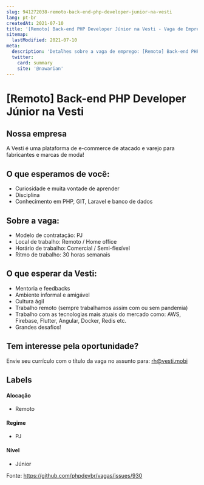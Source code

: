 ```yaml
---
slug: 941272038-remoto-back-end-php-developer-junior-na-vesti
lang: pt-br
createdAt: 2021-07-10
title: '[Remoto] Back-end PHP Developer Júnior na Vesti - Vaga de Emprego'
sitemap:
  lastModified: 2021-07-10
meta:
  description: 'Detalhes sobre a vaga de emprego: [Remoto] Back-end PHP Developer Júnior na Vesti'
  twitter:
    card: summary
    site: '@nawarian'
---
```


# [Remoto] Back-end PHP Developer Júnior na Vesti

## Nossa empresa
A Vesti é uma plataforma de e-commerce de atacado e varejo para fabricantes e marcas de moda!

## O que esperamos de você:
- Curiosidade e muita vontade de aprender
- Disciplina
- Conhecimento em PHP, GIT, Laravel e banco de dados
 
## Sobre a vaga:
- Modelo de contratação: PJ
- Local de trabalho: Remoto / Home office
- Horário de trabalho: Comercial / Semi-flexível
- Ritmo de trabalho: 30 horas semanais
 
## O que esperar da Vesti:
- Mentoria e feedbacks
- Ambiente informal e amigável
- Cultura ágil
- Trabalho remoto (sempre trabalhamos assim com ou sem pandemia)
- Trabalho com as tecnologias mais atuais do mercado como: AWS, Firebase, Flutter, Angular, Docker, Redis etc.
- Grandes desafios!

## Tem interesse pela oportunidade?
Envie seu currículo com o título da vaga no assunto para: rh@vesti.mobi

## Labels

#### Alocação
- Remoto

#### Regime
- PJ

#### Nível
- Júnior




Fonte: https://github.com/phpdevbr/vagas/issues/930